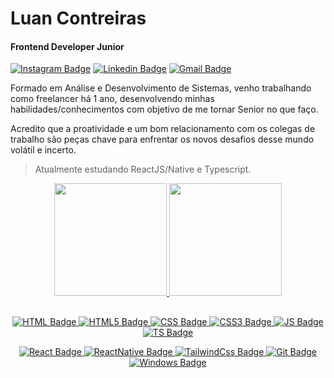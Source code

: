 # Luan Contreiras
#### Frontend Developer Junior

[![Instagram Badge](https://img.shields.io/badge/Instagram-E4405F?style=for-the-badge&logo=instagram&logoColor=white&link=https://instagram.com/lowahn)](https://instagram.com/lowahn) 
  [![Linkedin Badge](https://img.shields.io/badge/LinkedIn-0077B5?style=for-the-badge&logo=linkedin&logoColor=white&link=https://www.linkedin.com/in/diego-schell-fernandes/)](https://www.linkedin.com/in/luan-contreiras-9b9b67183/) 
  [![Gmail Badge](https://img.shields.io/badge/-luan.contreiras33@gmail.com-D14836?style=for-the-badge&logo=gmail&logoColor=white&link=mailto:luan.contreiras33@gmail.com)](mailto:luan.contreiras33@gmail.com)

Formado em Análise e Desenvolvimento de Sistemas, venho trabalhando como freelancer há 1 ano, desenvolvendo minhas habilidades/conhecimentos com objetivo de me tornar Senior no que faço.

Acredito que a proatividade e um bom relacionamento com os colegas de trabalho são peças chave para enfrentar os novos desafios desse mundo volátil e incerto.

>Atualmente estudando ReactJS/Native e Typescript.

<div style="witdh:200px"align="center">
  <a href="https://github.com/LuanContreiras">
  <img height="180em" src="https://github-readme-stats.vercel.app/api?username=LuanContreiras&show_icons=true&theme=tokyonight&include_all_commits=true&count_private=true"/>
  <img height="180em" src="https://github-readme-stats.vercel.app/api/top-langs/?username=LuanContreiras&layout=compact&langs_count=7&theme=tokyonight"/>
</div>
  
##

<div align="center">

  ![HTML Badge](https://img.shields.io/badge/HTML-239120?style=for-the-badge&logo=html5&logoColor=white)
  ![HTML5 Badge](https://img.shields.io/badge/HTML5-E34F26?style=for-the-badge&logo=html5&logoColor=white)
  ![CSS Badge](https://img.shields.io/badge/CSS-239120?&style=for-the-badge&logo=css3&logoColor=white)
  ![CSS3 Badge](https://img.shields.io/badge/CSS3-1572B6?style=for-the-badge&logo=css3&logoColor=white)
  ![JS Badge](https://img.shields.io/badge/JavaScript-323330?style=for-the-badge&logo=javascript&logoColor=F7DF1E)
  ![TS Badge](https://img.shields.io/badge/TypeScript-007ACC?style=for-the-badge&logo=typescript&logoColor=white)
  
  ![React Badge](https://img.shields.io/badge/React-20232A?style=for-the-badge&logo=react&logoColor=61DAFB)
  ![ReactNative Badge](https://img.shields.io/badge/React_Native-20232A?style=for-the-badge&logo=react&logoColor=61DAFB)
  ![TailwindCss Badge](https://img.shields.io/badge/Tailwind_CSS-38B2AC?style=for-the-badge&logo=tailwind-css&logoColor=white)
  ![Git Badge](https://img.shields.io/badge/Git-E34F26?style=for-the-badge&logo=git&logoColor=white)
  ![Windows Badge](https://img.shields.io/badge/Windows-017AD7?style=for-the-badge&logo=windows&logoColor=white)
  
</div>
